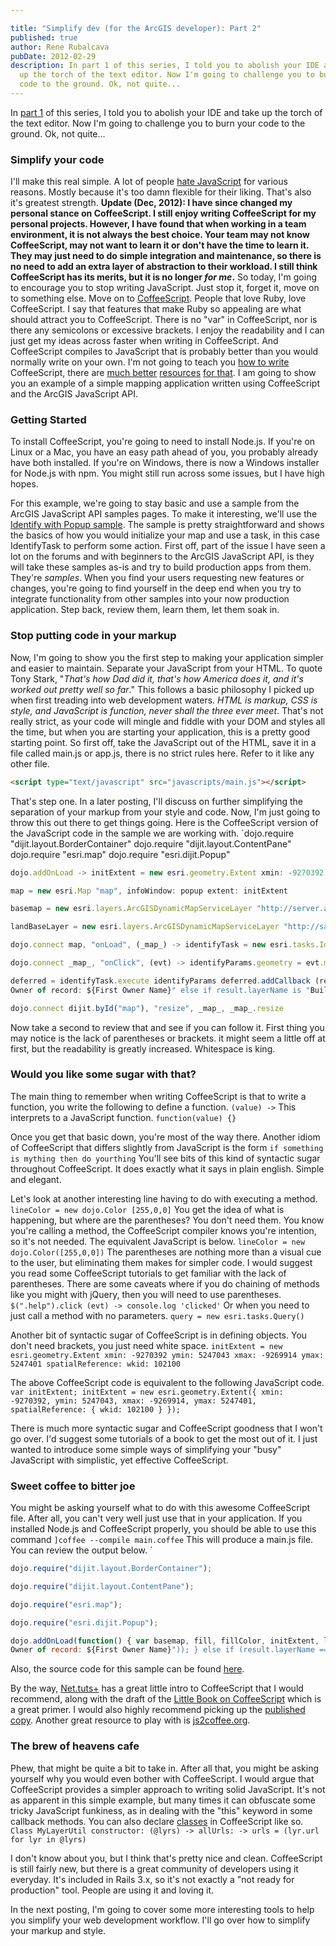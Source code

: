 ```yaml
---

title: "Simplify dev (for the ArcGIS developer): Part 2"
published: true
author: Rene Rubalcava
pubDate: 2012-02-29
description: In part 1 of this series, I told you to abolish your IDE and take
  up the torch of the text editor. Now I'm going to challenge you to burn your
  code to the ground. Ok, not quite...
---
```


In [part 1](https://odoe.net/blog/?p=200) of this series, I told you to abolish
your IDE and take up the torch of the text editor. Now I'm going to challenge
you to burn your code to the ground. Ok, not quite...

### Simplify your code

I'll make this real simple. A lot of people
[hate JavaScript](http://www.quora.com/Why-do-so-many-people-seem-to-hate-JavaScript)
for various reasons. Mostly because it's too damn flexible for their liking.
That's also it's greatest strength. **Update (Dec, 2012): I have since changed
my personal stance on CoffeeScript. I still enjoy writing CoffeeScript for my
personal projects. However, I have found that when working in a team
environment, it is not always the best choice. Your team may not know
CoffeeScript, may not want to learn it or don't have the time to learn it. They
may just need to do simple integration and maintenance, so there is no need to
add an extra layer of abstraction to their workload. I still think CoffeeScript
has its merits, but it is no longer _for me_.** So today, I'm going to encourage
you to stop writing JavaScript. Just stop it, forget it, move on to something
else. Move on to [CoffeeScript](http://coffeescript.org/). People that love
Ruby, love CoffeeScript. I say that features that make Ruby so appealing are
what should attract you to CoffeeScript. There is no "var" in CoffeeScript, nor
is there any semicolons or excessive brackets. I enjoy the readability and I can
just get my ideas across faster when writing in CoffeeScript. And CoffeeScript
compiles to JavaScript that is probably better than you would normally write on
your own. I'm not going to teach you
[how to write](http://sixrevisions.com/javascript/coffeescript-basics/)
CoffeeScript, there are
[much better](http://www.amazon.com/gp/product/1934356786/ref=as_li_ss_tl?ie=UTF8&tag=odoenet-20&linkCode=as2&camp=1789&creative=390957&creativeASIN=1934356786)
[resources](http://www.amazon.com/gp/product/1449321054/ref=as_li_ss_tl?ie=UTF8&tag=odoenet-20&linkCode=as2&camp=1789&creative=390957&creativeASIN=1449321054)
[for that](http://net.tutsplus.com/tutorials/javascript-ajax/rocking-out-with-coffeescript/).
I am going to show you an example of a simple mapping application written using
CoffeeScript and the ArcGIS JavaScript API.

### Getting Started

To install CoffeeScript, you're going to need to install Node.js. If you're on
Linux or a Mac, you have an easy path ahead of you, you probably already have
both installed. If you're on Windows, there is now a Windows installer for
Node.js with npm. You might still run across some issues, but I have high hopes.

For this example, we're going to stay basic and use a sample from the ArcGIS
JavaScript API samples pages. To make it interesting, we'll use the
[Identify with Popup sample](http://help.arcgis.com/EN/webapi/javascript/arcgis/help/jssamples/find_popup.html).
The sample is pretty straightforward and shows the basics of how you would
initialize your map and use a task, in this case IdentifyTask to perform some
action. First off, part of the issue I have seen a lot on the forums and with
beginners to the ArcGIS JavaScript API, is they will take these samples as-is
and try to build production apps from them. They're _samples_. When you find
your users requesting new features or changes, you're going to find yourself in
the deep end when you try to integrate functionality from other samples into
your now production application. Step back, review them, learn them, let them
soak in.

### Stop putting code in your markup

Now, I'm going to show you the first step to making your application simpler and
easier to maintain. Separate your JavaScript from your HTML. To quote Tony
Stark, "_That's how Dad did it, that's how America does it, and it's worked out
pretty well so far_." This follows a basic philosophy I picked up when first
treading into web development waters. _HTML is markup, CSS is style, and
JavaScript is function, never shall the three ever meet_. That's not really
strict, as your code will mingle and fiddle with your DOM and styles all the
time, but when you are starting your application, this is a pretty good starting
point. So first off, take the JavaScript out of the HTML, save it in a file
called main.js or app.js, there is no strict rules here. Refer to it like any
other file.

```html
<script type="text/javascript" src="javascripts/main.js"></script>
```

That's step one. In a later posting, I'll discuss on further simplifying the
separation of your markup from your style and code. Now, I'm just going to throw
this out there to get things going. Here is the CoffeeScript version of the
JavaScript code in the sample we are working with. `dojo.require
"dijit.layout.BorderContainer" dojo.require "dijit.layout.ContentPane"
dojo.require "esri.map" dojo.require "esri.dijit.Popup"

```js
dojo.addOnLoad -> initExtent = new esri.geometry.Extent xmin: -9270392 ymin: 5247043 xmax: -9269914 ymax: 5247401 spatialReference: wkid: 102100 lineColor = new dojo.Color [255,0,0] fillColor = new dojo.Color [255,255,0,0.25] lineSymbol = new esri.symbol.SimpleLineSymbol esri.symbol.SimpleLineSymbol.STYLE_SOLID, lineColor, 2 fill = new esri.symbol.SimpleFillSymbol esri.symbol.SimpleFillSymbol.STYLE_SOLID, lineSymbol, fillColor popup = new esri.dijit.Popup { fillSymbol: fill }, dojo.create "div"

map = new esri.Map "map", infoWindow: popup extent: initExtent

basemap = new esri.layers.ArcGISDynamicMapServiceLayer "http://server.arcgisonline.com/ArcGIS/rest/services/World_Imagery/MapServer" map.addLayer basemap

landBaseLayer = new esri.layers.ArcGISDynamicMapServiceLayer "http://sampleserver3.arcgisonline.com/ArcGIS/rest/services/BloomfieldHillsMichigan/Parcels/MapServer", opacity: 0.55 map.addLayer landBaseLayer

dojo.connect map, "onLoad", (_map_) -> identifyTask = new esri.tasks.IdentifyTask "http://sampleserver3.arcgisonline.com/ArcGIS/rest/services/BloomfieldHillsMichigan/Parcels/MapServer" identifyParams = new esri.tasks.IdentifyParameters() identifyParams.tolerance = 3 identifyParams.returnGeometry = true identifyParams.layerIds = [0, 2] identifyParams.layerOption = esri.tasks.IdentifyParameters.LAYER_OPTION_ALL identifyParams.width = _map_.width identifyParams.height = _map_.height

dojo.connect _map_, "onClick", (evt) -> identifyParams.geometry = evt.mapPoint identifyParams.mapExtent = _map_.extent

deferred = identifyTask.execute identifyParams deferred.addCallback (response) -> dojo.map response, (result) -> feature = result.feature feature.attributes.layerName = result.layerName if result.layerName is "Tax Parcels" then feature.setInfoTemplate new esri.InfoTemplate "","${Postal Address}  
Owner of record: ${First Owner Name}" else if result.layerName is "Building Footprints" then feature.setInfoTemplate new esri.InfoTemplate "", "Parcel ID: ${PARCELID}" feature _map_.infoWindow.setFeatures [ deferred ] _map_.infoWindow.show evt.mapPoint

dojo.connect dijit.byId("map"), "resize", _map_, _map_.resize
```

Now take a second to review that and see if you can follow it. First thing you
may notice is the lack of parentheses or brackets. it might seem a little off at
first, but the readability is greatly increased. Whitespace is king.

### Would you like some sugar with that?

The main thing to remember when writing CoffeeScript is that to write a
function, you write the following to define a function. `(value) ->` This
interprets to a JavaScript function. `function(value) {}`

Once you get that basic down, you're most of the way there. Another idiom of
CoffeeScript that differs slightly from JavaScript is the form
`if something is mything then do yourthing` You'll see bits of this kind of
syntactic sugar throughout CoffeeScript. It does exactly what it says in plain
english. Simple and elegant.

Let's look at another interesting line having to do with executing a method.
`lineColor = new dojo.Color [255,0,0]` You get the idea of what is happening,
but where are the parentheses? You don't need them. You know you're calling a
method, the CoffeeScript compiler knows you're intention, so it's not needed.
The equivalent JavaScript is below. `lineColor = new dojo.Color([255,0,0])` The
parentheses are nothing more than a visual cue to the user, but eliminating them
makes for simpler code. I would suggest you read some CoffeeScript tutorials to
get familiar with the lack of parentheses. There are some caveats where if you
do chaining of methods like you might with jQuery, then you will need to use
parentheses. `$(".help").click (evt) -> console.log 'clicked'` Or when you need
to just call a method with no parameters. `query = new esri.tasks.Query()`

Another bit of syntactic sugar of CoffeeScript is in defining objects. You don't
need brackets, you just need white space.
`initExtent = new esri.geometry.Extent xmin: -9270392 ymin: 5247043 xmax: -9269914 ymax: 5247401 spatialReference: wkid: 102100`

The above CoffeeScript code is equivalent to the following JavaScript code.
`var initExtent; initExtent = new esri.geometry.Extent({ xmin: -9270392, ymin: 5247043, xmax: -9269914, ymax: 5247401, spatialReference: { wkid: 102100 } });`

There is much more syntactic sugar and CoffeeScript goodness that I won't go
over. I'd suggest some tutorials of a book to get the most out of it. I just
wanted to introduce some simple ways of simplifying your "busy" JavaScript with
simplistic, yet effective CoffeeScript.

### Sweet coffee to bitter joe

You might be asking yourself what to do with this awesome CoffeeScript file.
After all, you can't very well just use that in your application. If you
installed Node.js and CoffeeScript properly, you should be able to use this
command `]coffee --compile main.coffee` This will produce a main.js file. You
can review the output below. `

```js
dojo.require("dijit.layout.BorderContainer");

dojo.require("dijit.layout.ContentPane");

dojo.require("esri.map");

dojo.require("esri.dijit.Popup");

dojo.addOnLoad(function() { var basemap, fill, fillColor, initExtent, landBaseLayer, lineColor, lineSymbol, map, popup; initExtent = new esri.geometry.Extent({ xmin: -9270392, ymin: 5247043, xmax: -9269914, ymax: 5247401, spatialReference: { wkid: 102100 } }); lineColor = new dojo.Color([255, 0, 0]); fillColor = new dojo.Color([255, 255, 0, 0.25]); lineSymbol = new esri.symbol.SimpleLineSymbol(esri.symbol.SimpleLineSymbol.STYLE_SOLID, lineColor, 2); fill = new esri.symbol.SimpleFillSymbol(esri.symbol.SimpleFillSymbol.STYLE_SOLID, lineSymbol, fillColor); popup = new esri.dijit.Popup({ fillSymbol: fill }, dojo.create("div")); map = new esri.Map("map", { infoWindow: popup, extent: initExtent }); basemap = new esri.layers.ArcGISDynamicMapServiceLayer("http://server.arcgisonline.com/ArcGIS/rest/services/World_Imagery/MapServer"); map.addLayer(basemap); landBaseLayer = new esri.layers.ArcGISDynamicMapServiceLayer("http://sampleserver3.arcgisonline.com/ArcGIS/rest/services/BloomfieldHillsMichigan/Parcels/MapServer", { opacity: 0.55 }); map.addLayer(landBaseLayer); return dojo.connect(map, "onLoad", function(_map_) { var identifyParams, identifyTask; identifyTask = new esri.tasks.IdentifyTask("http://sampleserver3.arcgisonline.com/ArcGIS/rest/services/BloomfieldHillsMichigan/Parcels/MapServer"); identifyParams = new esri.tasks.IdentifyParameters(); identifyParams.tolerance = 3; identifyParams.returnGeometry = true; identifyParams.layerIds = [0, 2]; identifyParams.layerOption = esri.tasks.IdentifyParameters.LAYER_OPTION_ALL; identifyParams.width = _map_.width; identifyParams.height = _map_.height; dojo.connect(_map_, "onClick", function(evt) { var deferred; identifyParams.geometry = evt.mapPoint; identifyParams.mapExtent = _map_.extent; deferred = identifyTask.execute(identifyParams); deferred.addCallback(function(response) { return dojo.map(response, function(result) { var feature; feature = result.feature; feature.attributes.layerName = result.layerName; if (result.layerName === "Tax Parcels") { feature.setInfoTemplate(new esri.InfoTemplate("", "${Postal Address}  
Owner of record: ${First Owner Name}")); } else if (result.layerName === "Building Footprints") { feature.setInfoTemplate(new esri.InfoTemplate("", "Parcel ID: ${PARCELID}")); } return feature; }); }); _map_.infoWindow.setFeatures([deferred]); return _map_.infoWindow.show(evt.mapPoint); }); return dojo.connect(dijit.byId("map"), "resize", _map_, _map_.resize); }); });
```

Also, the source code for this sample can be found
[here](https://github.com/odoe/SimplifyDev-part2-sample).

By the way,
[Net.tuts+](http://net.tutsplus.com/tutorials/javascript-ajax/rocking-out-with-coffeescript/)
has a great little intro to CoffeeScript that I would recommend, along with the
draft of the
[Little Book on CoffeeScript](http://arcturo.github.com/library/coffeescript/index.html)
which is a great primer. I would also highly recommend picking up the
[published copy](http://www.amazon.com/gp/product/1449321054/ref=as_li_ss_tl?ie=UTF8&tag=odoenet-20&linkCode=as2&camp=1789&creative=390957&creativeASIN=1449321054).
Another great resource to play with is [js2coffee.org](http://js2coffee.org/).

### The brew of heavens cafe

Phew, that might be quite a bit to take in. After all that, you might be asking
yourself why you would even bother with CoffeeScript. I would argue that
CoffeeScript provides a simpler approach to writing solid JavaScript. It's not
as apparent in this simple example, but many times it can obfuscate some tricky
JavaScript funkiness, as in dealing with the "this" keyword in some callback
methods. You can also declare [classes](http://coffeescript.org/#classes) in
CoffeeScript like so.
`Class MyLayerUtil constructor: (@lyrs) -> allUrls: -> urls = (lyr.url for lyr in @lyrs)`

I don't know about you, but I think that's pretty nice and clean. CoffeeScript
is still fairly new, but there is a great community of developers using it
everyday. It's included in Rails 3.x, so it's not exactly a "not ready for
production" tool. People are using it and loving it.

In the next posting, I'm going to cover some more interesting tools to help you
simplify your web development workflow. I'll go over how to simplify your markup
and style.
